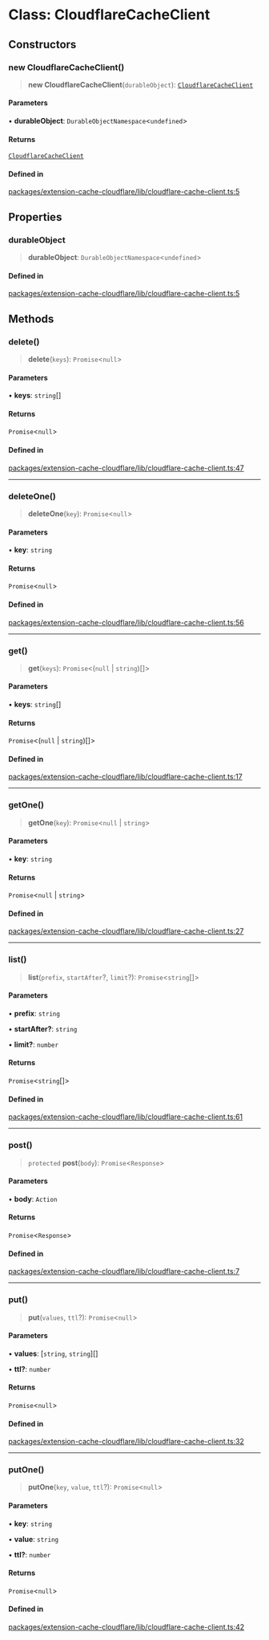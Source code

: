 # Class: CloudflareCacheClient

## Constructors

### new CloudflareCacheClient()

> **new CloudflareCacheClient**(`durableObject`): [`CloudflareCacheClient`](CloudflareCacheClient.md)

#### Parameters

• **durableObject**: `DurableObjectNamespace`\<`undefined`\>

#### Returns

[`CloudflareCacheClient`](CloudflareCacheClient.md)

#### Defined in

[packages/extension-cache-cloudflare/lib/cloudflare-cache-client.ts:5](https://github.com/andreisergiu98/baeta/blob/e352a1ec749c5b23df693f5f8373ac0b75347349/packages/extension-cache-cloudflare/lib/cloudflare-cache-client.ts#L5)

## Properties

### durableObject

> **durableObject**: `DurableObjectNamespace`\<`undefined`\>

#### Defined in

[packages/extension-cache-cloudflare/lib/cloudflare-cache-client.ts:5](https://github.com/andreisergiu98/baeta/blob/e352a1ec749c5b23df693f5f8373ac0b75347349/packages/extension-cache-cloudflare/lib/cloudflare-cache-client.ts#L5)

## Methods

### delete()

> **delete**(`keys`): `Promise`\<`null`\>

#### Parameters

• **keys**: `string`[]

#### Returns

`Promise`\<`null`\>

#### Defined in

[packages/extension-cache-cloudflare/lib/cloudflare-cache-client.ts:47](https://github.com/andreisergiu98/baeta/blob/e352a1ec749c5b23df693f5f8373ac0b75347349/packages/extension-cache-cloudflare/lib/cloudflare-cache-client.ts#L47)

***

### deleteOne()

> **deleteOne**(`key`): `Promise`\<`null`\>

#### Parameters

• **key**: `string`

#### Returns

`Promise`\<`null`\>

#### Defined in

[packages/extension-cache-cloudflare/lib/cloudflare-cache-client.ts:56](https://github.com/andreisergiu98/baeta/blob/e352a1ec749c5b23df693f5f8373ac0b75347349/packages/extension-cache-cloudflare/lib/cloudflare-cache-client.ts#L56)

***

### get()

> **get**(`keys`): `Promise`\<(`null` \| `string`)[]\>

#### Parameters

• **keys**: `string`[]

#### Returns

`Promise`\<(`null` \| `string`)[]\>

#### Defined in

[packages/extension-cache-cloudflare/lib/cloudflare-cache-client.ts:17](https://github.com/andreisergiu98/baeta/blob/e352a1ec749c5b23df693f5f8373ac0b75347349/packages/extension-cache-cloudflare/lib/cloudflare-cache-client.ts#L17)

***

### getOne()

> **getOne**(`key`): `Promise`\<`null` \| `string`\>

#### Parameters

• **key**: `string`

#### Returns

`Promise`\<`null` \| `string`\>

#### Defined in

[packages/extension-cache-cloudflare/lib/cloudflare-cache-client.ts:27](https://github.com/andreisergiu98/baeta/blob/e352a1ec749c5b23df693f5f8373ac0b75347349/packages/extension-cache-cloudflare/lib/cloudflare-cache-client.ts#L27)

***

### list()

> **list**(`prefix`, `startAfter`?, `limit`?): `Promise`\<`string`[]\>

#### Parameters

• **prefix**: `string`

• **startAfter?**: `string`

• **limit?**: `number`

#### Returns

`Promise`\<`string`[]\>

#### Defined in

[packages/extension-cache-cloudflare/lib/cloudflare-cache-client.ts:61](https://github.com/andreisergiu98/baeta/blob/e352a1ec749c5b23df693f5f8373ac0b75347349/packages/extension-cache-cloudflare/lib/cloudflare-cache-client.ts#L61)

***

### post()

> `protected` **post**(`body`): `Promise`\<`Response`\>

#### Parameters

• **body**: `Action`

#### Returns

`Promise`\<`Response`\>

#### Defined in

[packages/extension-cache-cloudflare/lib/cloudflare-cache-client.ts:7](https://github.com/andreisergiu98/baeta/blob/e352a1ec749c5b23df693f5f8373ac0b75347349/packages/extension-cache-cloudflare/lib/cloudflare-cache-client.ts#L7)

***

### put()

> **put**(`values`, `ttl`?): `Promise`\<`null`\>

#### Parameters

• **values**: [`string`, `string`][]

• **ttl?**: `number`

#### Returns

`Promise`\<`null`\>

#### Defined in

[packages/extension-cache-cloudflare/lib/cloudflare-cache-client.ts:32](https://github.com/andreisergiu98/baeta/blob/e352a1ec749c5b23df693f5f8373ac0b75347349/packages/extension-cache-cloudflare/lib/cloudflare-cache-client.ts#L32)

***

### putOne()

> **putOne**(`key`, `value`, `ttl`?): `Promise`\<`null`\>

#### Parameters

• **key**: `string`

• **value**: `string`

• **ttl?**: `number`

#### Returns

`Promise`\<`null`\>

#### Defined in

[packages/extension-cache-cloudflare/lib/cloudflare-cache-client.ts:42](https://github.com/andreisergiu98/baeta/blob/e352a1ec749c5b23df693f5f8373ac0b75347349/packages/extension-cache-cloudflare/lib/cloudflare-cache-client.ts#L42)

